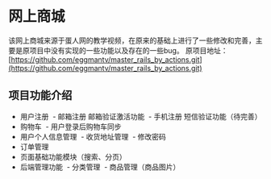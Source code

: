 # 网上商城

该网上商城来源于蛋人网的教学视频，在原来的基础上进行了一些修改和完善，主要是原项目中没有实现的一些功能以及存在的一些bug。 原项目地址：[https://github.com/eggmantv/master_rails_by_actions.git](https://github.com/eggmantv/master_rails_by_actions.git)


## 项目功能介绍

- 用户注册
  - 邮箱注册 邮箱验证激活功能
  - 手机注册 短信验证功能（待完善）
- 购物车
  - 用户登录后购物车同步
- 用户个人信息管理
  - 收货地址管理
  - 修改密码
- 订单管理
- 页面基础功能模块（搜索、分页）
- 后端管理功能
  - 分类管理
  - 商品管理（商品图片）
